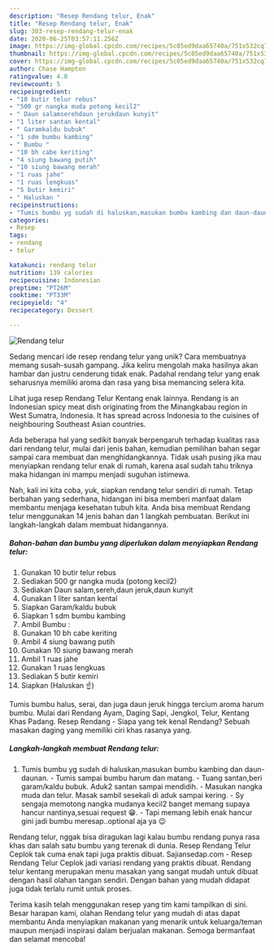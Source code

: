 ```yaml
---
description: "Resep Rendang telur, Enak"
title: "Resep Rendang telur, Enak"
slug: 303-resep-rendang-telur-enak
date: 2020-06-25T03:57:11.256Z
image: https://img-global.cpcdn.com/recipes/5c05ed9daa65740a/751x532cq70/rendang-telur-foto-resep-utama.jpg
thumbnail: https://img-global.cpcdn.com/recipes/5c05ed9daa65740a/751x532cq70/rendang-telur-foto-resep-utama.jpg
cover: https://img-global.cpcdn.com/recipes/5c05ed9daa65740a/751x532cq70/rendang-telur-foto-resep-utama.jpg
author: Chase Hampton
ratingvalue: 4.8
reviewcount: 5
recipeingredient:
- "10 butir telur rebus"
- "500 gr nangka muda potong kecil2"
- " Daun salamserehdaun jerukdaun kunyit"
- "1 liter santan kental"
- " Garamkaldu bubuk"
- "1 sdm bumbu kambing"
- " Bumbu "
- "10 bh cabe keriting"
- "4 siung bawang putih"
- "10 siung bawang merah"
- "1 ruas jahe"
- "1 ruas lengkuas"
- "5 butir kemiri"
- " Haluskan "
recipeinstructions:
- "Tumis bumbu yg sudah di haluskan,masukan bumbu kambing dan daun-daunan. Tumis sampai bumbu harum dan matang. Tuang santan,beri garam/kaldu bubuk. Aduk2 santan sampai mendidih. Masukan nangka muda dan telur. Masak sambil sesekali di aduk sampai kering. Sy sengaja memotong nangka mudanya kecil2 banget memang supaya hancur nantinya,sesuai request 😁. Tapi memang lebih enak hancur gini jadi bumbu meresap..optional aja ya 😉"
categories:
- Resep
tags:
- rendang
- telur

katakunci: rendang telur 
nutrition: 139 calories
recipecuisine: Indonesian
preptime: "PT26M"
cooktime: "PT33M"
recipeyield: "4"
recipecategory: Dessert

---
```



![Rendang telur](https://img-global.cpcdn.com/recipes/5c05ed9daa65740a/751x532cq70/rendang-telur-foto-resep-utama.jpg)

Sedang mencari ide resep rendang telur yang unik? Cara membuatnya memang susah-susah gampang. Jika keliru mengolah maka hasilnya akan hambar dan justru cenderung tidak enak. Padahal rendang telur yang enak seharusnya memiliki aroma dan rasa yang bisa memancing selera kita.

Lihat juga resep Rendang Telur Kentang enak lainnya. Rendang is an Indonesian spicy meat dish originating from the Minangkabau region in West Sumatra, Indonesia. It has spread across Indonesia to the cuisines of neighbouring Southeast Asian countries.

Ada beberapa hal yang sedikit banyak berpengaruh terhadap kualitas rasa dari rendang telur, mulai dari jenis bahan, kemudian pemilihan bahan segar sampai cara membuat dan menghidangkannya. Tidak usah pusing jika mau menyiapkan rendang telur enak di rumah, karena asal sudah tahu triknya maka hidangan ini mampu menjadi suguhan istimewa.


Nah, kali ini kita coba, yuk, siapkan rendang telur sendiri di rumah. Tetap berbahan yang sederhana, hidangan ini bisa memberi manfaat dalam membantu menjaga kesehatan tubuh kita. Anda bisa membuat Rendang telur menggunakan 14 jenis bahan dan 1 langkah pembuatan. Berikut ini langkah-langkah dalam membuat hidangannya.

<!--inarticleads1-->

##### Bahan-bahan dan bumbu yang diperlukan dalam menyiapkan Rendang telur:

1. Gunakan 10 butir telur rebus
1. Sediakan 500 gr nangka muda (potong kecil2)
1. Sediakan  Daun salam,sereh,daun jeruk,daun kunyit
1. Gunakan 1 liter santan kental
1. Siapkan  Garam/kaldu bubuk
1. Siapkan 1 sdm bumbu kambing
1. Ambil  Bumbu :
1. Gunakan 10 bh cabe keriting
1. Ambil 4 siung bawang putih
1. Gunakan 10 siung bawang merah
1. Ambil 1 ruas jahe
1. Gunakan 1 ruas lengkuas
1. Sediakan 5 butir kemiri
1. Siapkan  (Haluskan ☝)


Tumis bumbu halus, serai, dan juga daun jeruk hingga tercium aroma harum bumbu. Mulai dari Rendang Ayam, Daging Sapi, Jengkol, Telur, Kentang Khas Padang. Resep Rendang - Siapa yang tek kenal Rendang? Sebuah masakan daging yang memiliki ciri khas rasanya yang. 

<!--inarticleads2-->

##### Langkah-langkah membuat Rendang telur:

1. Tumis bumbu yg sudah di haluskan,masukan bumbu kambing dan daun-daunan. - Tumis sampai bumbu harum dan matang. - Tuang santan,beri garam/kaldu bubuk. Aduk2 santan sampai mendidih. - Masukan nangka muda dan telur. Masak sambil sesekali di aduk sampai kering. - Sy sengaja memotong nangka mudanya kecil2 banget memang supaya hancur nantinya,sesuai request 😁. - Tapi memang lebih enak hancur gini jadi bumbu meresap..optional aja ya 😉


Rendang telur, nggak bisa diragukan lagi kalau bumbu rendang punya rasa khas dan salah satu bumbu yang terenak di dunia. Resep Rendang Telur Ceplok tak cuma enak tapi juga praktis dibuat. Sajiansedap.com - Resep Rendang Telur Ceplok jadi variasi rendang yang praktis dibuat. Rendang telur kentang merupakan menu masakan yang sangat mudah untuk dibuat dengan hasil olahan tangan sendiri. Dengan bahan yang mudah didapat juga tidak terlalu rumit untuk proses. 

Terima kasih telah menggunakan resep yang tim kami tampilkan di sini. Besar harapan kami, olahan Rendang telur yang mudah di atas dapat membantu Anda menyiapkan makanan yang menarik untuk keluarga/teman maupun menjadi inspirasi dalam berjualan makanan. Semoga bermanfaat dan selamat mencoba!
